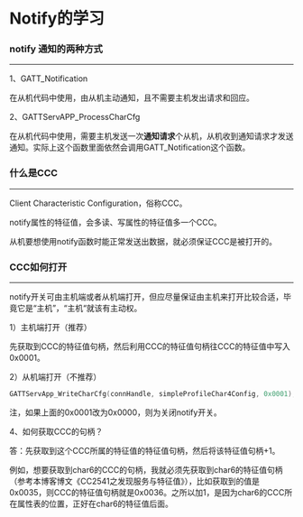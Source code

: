 # Notify的学习

### notify 通知的两种方式

***

1、GATT_Notification

在从机代码中使用，由从机主动通知，且不需要主机发出请求和回应。

2、GATTServAPP_ProcessCharCfg

在从机代码中使用，需要主机发送一次**通知请求**个从机，从机收到通知请求才发送通知。实际上这个函数里面依然会调用GATT_Notification这个函数。

### 什么是CCC

***

Client Characteristic Configuration，俗称CCC。

notify属性的特征值，会多读、写属性的特征值多一个CCC。

从机要想使用notify函数时能正常发送出数据，就必须保证CCC是被打开的。

### CCC如何打开

***

notify开关可由主机端或者从机端打开，但应尽量保证由主机来打开比较合适，毕竟它是“主机”，“主机“就该有主动权。

1）主机端打开（推荐）

先获取到CCC的特征值句柄，然后利用CCC的特征值句柄往CCC的特征值中写入0x0001。

2）从机端打开（不推荐）

```c
GATTServApp_WriteCharCfg(connHandle, simpleProfileChar4Config, 0x0001);
```


注，如果上面的0x0001改为0x0000，则为关闭notify开关。
	

4、如何获取CCC的句柄？

答：先获取到这个CCC所属的特征值的特征值句柄，然后将该特征值句柄+1。

例如，想要获取到char6的CCC的句柄，我就必须先获取到char6的特征值句柄（参考本博客博文《CC2541之发现服务与特征值》），比如获取到的值是0x0035，则CCC的特征值句柄就是0x0036。之所以加1，是因为char6的CCC所在属性表的位置，正好在char6的特征值后面。
